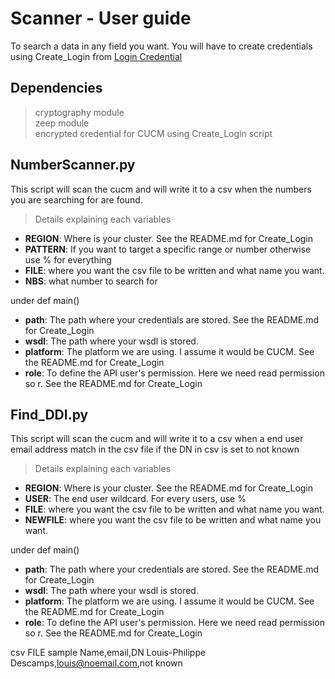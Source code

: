 # Scanner - User guide
To search a data in any field you want.
You will have to create credentials using Create_Login from [Login Credential](https://github.com/lpdescamps/Python/tree/master/credential)

## Dependencies
> cryptography module  
> zeep module  
> encrypted credential for CUCM using Create_Login script  

## NumberScanner.py
This script will scan the cucm and will write it to a csv when the numbers you are searching for are found.

>Details explaining each variables
* **REGION**: Where is your cluster. See the README.md for Create_Login  
* **PATTERN**: If you want to target a specific range or number otherwise use % for everything
* **FILE**: where you want the csv file to be written and what name you want.
* **NBS**: what number to search for

under def main()
* **path**: The path where your credentials are stored. See the README.md for Create_Login
* **wsdl**: The path where your wsdl is stored.
* **platform**: The platform we are using. I assume it would be CUCM. See the README.md for Create_Login
* **role**: To define the API user's permission. Here we need read permission so r. See the README.md for Create_Login


## Find_DDI.py
This script will scan the cucm and will write it to a csv when a end user email address match in the csv file if the DN in csv is set to not known

>Details explaining each variables
* **REGION**: Where is your cluster. See the README.md for Create_Login  
* **USER**: The end user wildcard. For every users, use %
* **FILE**: where you want the csv file to be written and what name you want.
* **NEWFILE**: where you want the csv file to be written and what name you want.

under def main()
* **path**: The path where your credentials are stored. See the README.md for Create_Login
* **wsdl**: The path where your wsdl is stored.
* **platform**: The platform we are using. I assume it would be CUCM. See the README.md for Create_Login
* **role**: To define the API user's permission. Here we need read permission so r. See the README.md for Create_Login

csv FILE sample
Name,email,DN
Louis-Philippe Descamps,louis@noemail.com,not known